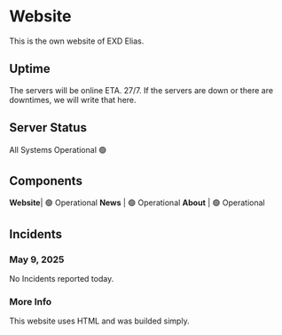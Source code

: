 # Website
This is the own website of EXD Elias.

## Uptime
The servers will be online ETA. 27/7. If the servers are down or there are downtimes, we will write that here.

## Server Status
All Systems Operational 🟢

## Components

**Website**| 🟢 Operational
**News** | 🟢 Operational
**About** | 🟢 Operational

## Incidents
### May 9, 2025
No Incidents reported today.

### More Info
This website uses HTML and was builded simply.
